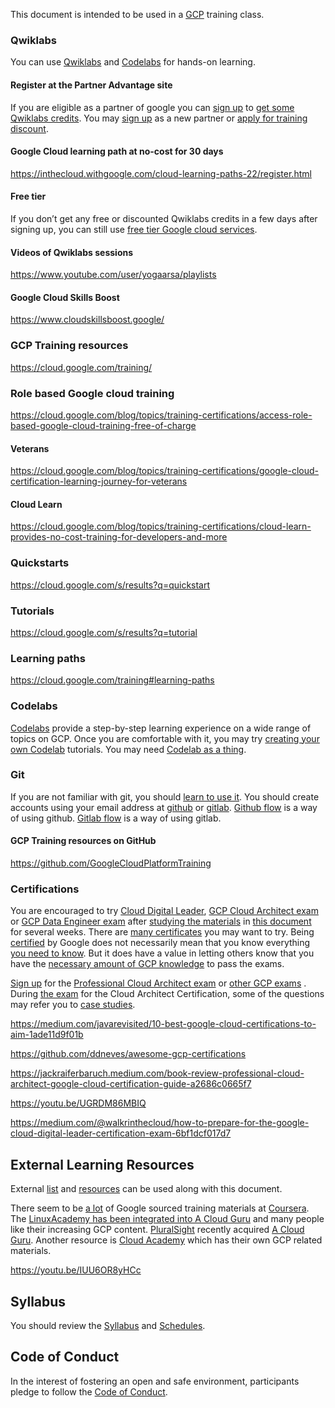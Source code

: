 
This document is intended to be used in a [GCP](GCP-Learning) training class.




### Qwiklabs

You can use [Qwiklabs](https://www.qwiklabs.com/) and [Codelabs](https://codelabs.developers.google.com/) for hands-on learning.  

#### Register at the Partner Advantage site

If you are eligible as a partner of google you can [sign up](https://www.partneradvantage.goog/GCPPRM/s/partnerselfregistration) to [get some Qwiklabs credits](https://edu.google.com/programs/credits/training). You may [sign up](https://inthecloud.withgoogle.com/partner-training/request-training-resources.html) as a new partner or [apply for training discount](https://inthecloud.withgoogle.com/training-discount/register.html).

#### Google Cloud learning path at no-cost for 30 days

https://inthecloud.withgoogle.com/cloud-learning-paths-22/register.html


#### Free tier

If you don’t get any free or discounted Qwiklabs credits in a few days after signing up, you can still use [free tier Google cloud services](https://cloud.google.com/free).

#### Videos of Qwiklabs sessions

https://www.youtube.com/user/yogaarsa/playlists

#### Google Cloud Skills Boost

https://www.cloudskillsboost.google/

### GCP Training resources

https://cloud.google.com/training/

### Role based Google cloud training

https://cloud.google.com/blog/topics/training-certifications/access-role-based-google-cloud-training-free-of-charge

#### Veterans

https://cloud.google.com/blog/topics/training-certifications/google-cloud-certification-learning-journey-for-veterans

#### Cloud Learn

https://cloud.google.com/blog/topics/training-certifications/cloud-learn-provides-no-cost-training-for-developers-and-more

### Quickstarts

https://cloud.google.com/s/results?q=quickstart

### Tutorials

https://cloud.google.com/s/results?q=tutorial

### Learning paths

https://cloud.google.com/training#learning-paths

### Codelabs

[Codelabs](https://codelabs.developers.google.com/) provide a step-by-step learning experience on a wide range of topics on GCP.
Once you are comfortable with it, you may try [creating your own Codelab](https://medium.com/@zarinlo/publish-technical-tutorials-in-google-codelab-format-b07ef76972cd) tutorials. You may need [Codelab as a thing](https://github.com/zarinlo/tools).

### Git

If you are not familiar with git, you should [learn to use it]((https://www.youtube.com/watch?v=HVsySz-h9r4)). You should create accounts using your  email address at [github](https://www.youtube.com/watch?reload=9&v=w3jLJU7DT5E) or [gitlab](https://www.youtube.com/watch?v=7q9Y1Cv-ib0).
[Github flow](https://guides.github.com/introduction/flow/) is a way of using github.
[Gitlab flow](https://about.gitlab.com/blog/2014/09/29/gitlab-flow/) is a way of using gitlab.


#### GCP Training resources on GitHub

https://github.com/GoogleCloudPlatformTraining

### Certifications

You are encouraged to try [Cloud Digital Leader](  https://cloud.google.com/certification/cloud-digital-leader), [GCP Cloud Architect exam](https://cloud.google.com/certification/guides/professional-cloud-architect) or [GCP Data Engineer exam](https://medium.com/@Fattie21/passing-the-google-data-engineer-professional-exam-in-4-days-76742fe11e52) after [studying the 
materials](https://cloud.google.com/certification/sample-questions/cloud-architect) in [this document](https://www.gcp-examquestions.com/category/gcp-practice-questions/) for several weeks.  There are [many certificates](https://cloud.google.com/certification) you may want to try.
Being [certified](https://cloud.google.com/blog/topics/training-certifications/learn-more-about-cloud-career-jump-start) by Google does not necessarily mean that you know everything [you need to know](https://github.com/ddneves/awesome-gcp-certifications). But it does have a value in letting others
know that you have the [necessary amount of GCP knowledge](https://www.examtopics.com/exams/google/) to pass the exams.



[Sign up]( https://cloud.google.com/certification/register  ) for the [Professional Cloud Architect exam](https://cloud.google.com/certification/guides/professional-cloud-architect) or [other GCP exams](https://www.youtube.com/watch?v=Kub0oH6TFKw) . During [the exam](https://www.youtube.com/watch?v=2Djgv5YTj1s) for the Cloud Architect Certification, some of the questions may refer you to [case studies](https://cloud.google.com/certification/guides/professional-cloud-architect/).  

https://medium.com/javarevisited/10-best-google-cloud-certifications-to-aim-1ade11d9f01b

https://github.com/ddneves/awesome-gcp-certifications

https://jackraiferbaruch.medium.com/book-review-professional-cloud-architect-google-cloud-certification-guide-a2686c0665f7

https://youtu.be/UGRDM86MBIQ

https://medium.com/@walkrinthecloud/how-to-prepare-for-the-google-cloud-digital-leader-certification-exam-6bf1dcf017d7

## External Learning Resources

External [list](https://www.guru99.com/best-google-course.html) and [resources](https://medium.com/javarevisited/my-favorite-free-google-cloud-platform-gcp-professional-cloud-developer-certification-courses-856ef69a56bb) can be used along with this document. 

There seem to be [a lot](https://github.com/GoogleCloudPlatform/awesome-google-cloud) of Google sourced training materials at [Coursera](https://www.coursera.org/).
The [LinuxAcademy has been integrated into A Cloud Guru](https://acloudguru.com/) and many people like their increasing GCP content. [PluralSight](https://www.pluralsight.com/search?q=Gcp) recently acquired [A Cloud Guru](https://acloudguru.com/).
Another resource is [Cloud Academy](https://cloudacademy.com/) which has their own GCP related materials.

https://youtu.be/IUU6OR8yHCc



## Syllabus

You should review the [Syllabus](Syllabus) and [Schedules](Schedules).

## Code of Conduct

In the interest of fostering an open and safe environment, participants pledge to follow the [Code of Conduct](Code-of-Conduct).

<!--- https://www.gratisexam.com/google-certification/ -->
